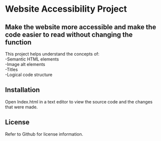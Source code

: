 # Website Accessibility Project

## Make the website more accessible and make the code easier to read without changing the function

This project helps understand the concepts of:
<br>
-Semantic HTML elements
<br>
-Image alt elements
<br>
-Titles
<br>
-Logical code structure

## Installation
Open Index.html in a text editor to view the source code and the changes that were made.


## License
Refer to Github for license information.
